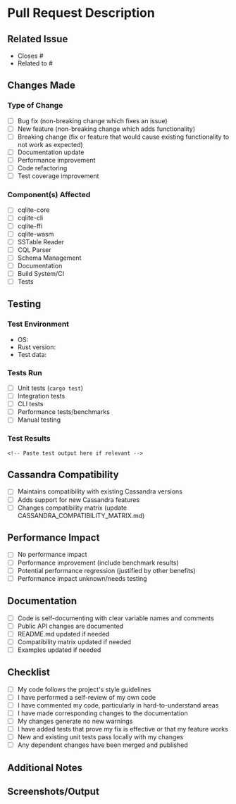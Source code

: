 # Pull Request Description

## Related Issue
- Closes #<!-- issue number -->
- Related to #<!-- issue number if applicable -->

## Changes Made
<!-- Provide a clear and concise summary of the changes -->

### Type of Change
- [ ] Bug fix (non-breaking change which fixes an issue)
- [ ] New feature (non-breaking change which adds functionality)
- [ ] Breaking change (fix or feature that would cause existing functionality to not work as expected)
- [ ] Documentation update
- [ ] Performance improvement
- [ ] Code refactoring
- [ ] Test coverage improvement

### Component(s) Affected
- [ ] cqlite-core
- [ ] cqlite-cli  
- [ ] cqlite-ffi
- [ ] cqlite-wasm
- [ ] SSTable Reader
- [ ] CQL Parser
- [ ] Schema Management
- [ ] Documentation
- [ ] Build System/CI
- [ ] Tests

## Testing
<!-- Describe the tests you ran to verify your changes -->

### Test Environment
- OS: <!-- e.g., Ubuntu 22.04, macOS 14.0, Windows 11 -->
- Rust version: <!-- e.g., 1.75.0 -->
- Test data: <!-- If applicable, describe test SSTable files or schemas used -->

### Tests Run
- [ ] Unit tests (`cargo test`)
- [ ] Integration tests
- [ ] CLI tests
- [ ] Performance tests/benchmarks
- [ ] Manual testing

### Test Results
<!-- Include relevant test output, benchmark results, or screenshots -->

```
<!-- Paste test output here if relevant -->
```

## Cassandra Compatibility
<!-- If applicable, describe how this affects Cassandra compatibility -->
- [ ] Maintains compatibility with existing Cassandra versions
- [ ] Adds support for new Cassandra features
- [ ] Changes compatibility matrix (update CASSANDRA_COMPATIBILITY_MATRIX.md)

## Performance Impact
<!-- Describe any performance implications -->
- [ ] No performance impact
- [ ] Performance improvement (include benchmark results)
- [ ] Potential performance regression (justified by other benefits)
- [ ] Performance impact unknown/needs testing

## Documentation
<!-- Check all that apply -->
- [ ] Code is self-documenting with clear variable names and comments
- [ ] Public API changes are documented
- [ ] README.md updated if needed
- [ ] Compatibility matrix updated if needed
- [ ] Examples updated if needed

## Checklist
<!-- Ensure all items are checked before requesting review -->
- [ ] My code follows the project's style guidelines
- [ ] I have performed a self-review of my own code
- [ ] I have commented my code, particularly in hard-to-understand areas
- [ ] I have made corresponding changes to the documentation
- [ ] My changes generate no new warnings
- [ ] I have added tests that prove my fix is effective or that my feature works
- [ ] New and existing unit tests pass locally with my changes
- [ ] Any dependent changes have been merged and published

## Additional Notes
<!-- Add any additional context, concerns, or questions for reviewers -->

## Screenshots/Output
<!-- If applicable, add screenshots or command output to demonstrate the changes -->